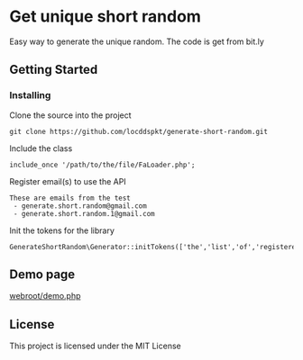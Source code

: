 # Get unique short random

Easy way to generate the unique random. The code is get from bit.ly

## Getting Started
 
### Installing

Clone the source into the project

```
git clone https://github.com/locddspkt/generate-short-random.git
```

Include the class

```
include_once '/path/to/the/file/FaLoader.php';
```

Register email(s) to use the API

```
These are emails from the test
 - generate.short.random@gmail.com
 - generate.short.random.1@gmail.com
```

Init the tokens for the library

```
GenerateShortRandom\Generator::initTokens(['the','list','of','registered','tokens']);
```

## Demo page

[webroot/demo.php](https://hptsoft.com/generate-short-random/demo.php)

## License

This project is licensed under the MIT License
